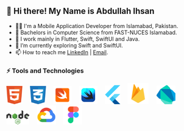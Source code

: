 ## 👋 Hi there! My Name is Abdullah Ihsan

- 👨‍💻 I'm a Mobile Application Developer from Islamabad, Pakistan.
- 🏫 Bachelors in Computer Science from FAST-NUCES Islamabad.
- 👀 I work mainly in Flutter, Swift, SwiftUI and Java.
- 🚀 I’m currently exploring Swift and SwiftUI.
- 📫 How to reach me [LinkedIn](https://www.linkedin.com/in/abdullah-ihsan-187aa819b/) | [Email](mailto:abdullah.ihsan3@gmail.com).

### ⚡ Tools and Technologies

<p>
  <img src="html-1.svg" width="42"/>
  &nbsp; &nbsp;
  <img src="css-3.svg" width="42"/>
  &nbsp; &nbsp;
  <img src="swift.svg" width="48"/>
  &nbsp; &nbsp;
  <img src="swiftui.svg" width="48"/>
  &nbsp; &nbsp;
  <img src="flutter-logo.svg" width="40"/>
  &nbsp; &nbsp;
  <img src="firebase.svg" width="56"/>
  &nbsp; &nbsp;
  <img src="dart.svg" width="50"/>
  &nbsp; &nbsp;
  <img src="nodejs-1.svg" width="60"/>
  &nbsp; &nbsp;
  <img src="gcp.svg" width="50"/>
  &nbsp; &nbsp;
  <img src="figma.svg" width="50"/>
  &nbsp; &nbsp;
</p>

